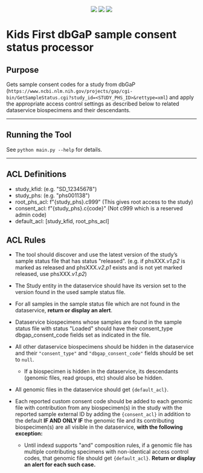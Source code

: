 <p align="center">
  <a href="https://github.com/kids-first/kf-update-dbgap-consent/blob/master/LICENSE"><img src="https://img.shields.io/github/license/kids-first/kf-update-dbgap-consent.svg?style=for-the-badge"></a>
  <a href="https://circleci.com/gh/kids-first/kf-update-dbgap-consent"><img src="https://img.shields.io/circleci/project/github/kids-first/kf-update-dbgap-consent.svg?style=for-the-badge"></a>
  <a href="https://github.com/psf/black"><img src="https://img.shields.io/badge/code%20style-black ----line--length 80-000000.svg?style=for-the-badge"></a>
</p>

# Kids First dbGaP sample consent status processor

## Purpose

Gets sample consent codes for a study from dbGaP (`https://www.ncbi.nlm.nih.gov/projects/gap/cgi-bin/GetSampleStatus.cgi?study_id=<STUDY_PHS_ID>&rettype=xml`) and apply the appropriate access control settings as described below to related dataservice biospecimens and their descendants.

---

## Running the Tool

See `python main.py --help` for details.

---

## ACL Definitions

* study_kfid: (e.g. "SD_12345678")
* study_phs: (e.g. "phs001138")
* root_phs_acl: f"{study_phs}.c999" (This gives root access to the study)
* consent_acl: f"{study_phs}.c{code}" (Not c999 which is a reserved admin code)
* default_acl: [study_kfid, root_phs_acl]

## ACL Rules

* The tool should discover and use the latest version of the study’s sample
  status file that has status "released". (e.g. if phsXXX.*v1.p2* is marked as
  released and phsXXX.*v2.p1* exists and is not yet marked released, use
  phsXXX.*v1.p2*)

* The Study entity in the dataservice should have its version set to the
  version found in the used sample status file.

* For all samples in the sample status file which are not found in the
  dataservice, **return or display an alert**.

* Dataservice biospecimens whose samples are found in the sample status file
  with status "Loaded" should have their consent_type dbgap_consent_code fields
  set as indicated in the file.

* All other dataservice biospecimens should be hidden in the dataservice and
  their `"consent_type"` and `"dbgap_consent_code"` fields should be set to
  `null`.

    * If a biospecimen is hidden in the dataservice, its descendants (genomic
      files, read groups, etc) should also be hidden.

* All genomic files in the dataservice should get `{default_acl}`.

* Each reported custom consent code should be added to each genomic file with
  contribution from any biospecimen(s) in the study with the reported sample
  external ID by adding the `{consent_acl}` in addition to the default **IF AND
  ONLY IF** the genomic file and its contributing biospecimen(s) are all
  visible in the dataservice, **with the following exception:**

    * Until indexd supports "and" composition rules, if a genomic file has
      multiple contributing specimens with non-identical access control codes,
      that genomic file should get `{default_acl}`. **Return or display an
      alert for each such case.**
